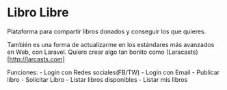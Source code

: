 # Libro Libre

Plataforma para compartir libros donados y conseguir los que quieres.

También es una forma de actualizarme en los estándares más avanzados en Web, con Laravel. Quiero crear algo tan bonito como (Laracasts)[http://larcasts.com]

Funciones:
    -  Login con Redes sociales(FB/TW)
    -  Login con Email
    -  Publicar libro
    -  Solicitar Libro
    -  Listar libros disponibles
    -  Listar mis libros
